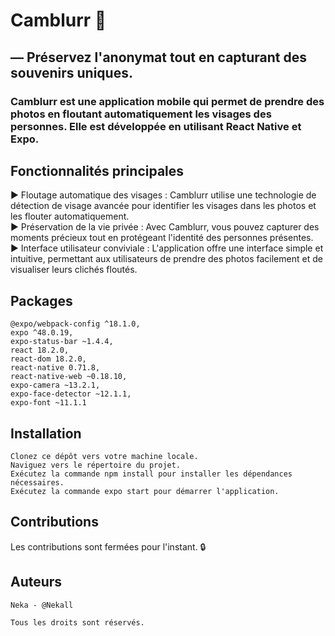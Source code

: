 # Camblurr 📸

## ― Préservez l'anonymat tout en capturant des souvenirs uniques.

### Camblurr est une application mobile qui permet de prendre des photos en floutant automatiquement les visages des personnes. Elle est développée en utilisant React Native et Expo.

## Fonctionnalités principales
      
▶ Floutage automatique des visages : Camblurr utilise une technologie de détection de visage avancée pour identifier les visages dans les photos et les flouter automatiquement.      
▶ Préservation de la vie privée : Avec Camblurr, vous pouvez capturer des moments précieux tout en protégeant l'identité des personnes présentes.      
▶ Interface utilisateur conviviale : L'application offre une interface simple et intuitive, permettant aux utilisateurs de prendre des photos facilement et de visualiser leurs clichés floutés.      

## Packages

    @expo/webpack-config ^18.1.0,
    expo ^48.0.19,
    expo-status-bar ~1.4.4,
    react 18.2.0,
    react-dom 18.2.0,
    react-native 0.71.8,
    react-native-web ~0.18.10,
    expo-camera ~13.2.1,
    expo-face-detector ~12.1.1,
    expo-font ~11.1.1

## Installation

    Clonez ce dépôt vers votre machine locale.
    Naviguez vers le répertoire du projet.
    Exécutez la commande npm install pour installer les dépendances nécessaires.
    Exécutez la commande expo start pour démarrer l'application.


## Contributions

Les contributions sont fermées pour l'instant. 🔒


## Auteurs

    Neka - @Nekall
    
    Tous les droits sont réservés.
